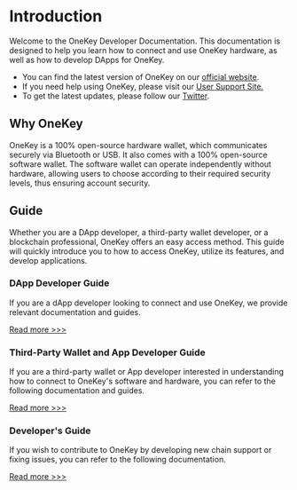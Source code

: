 # Introduction

Welcome to the OneKey Developer Documentation. This documentation is designed to help you learn how to connect and use OneKey hardware, as well as how to develop DApps for OneKey.&#x20;

* You can find the latest version of OneKey on our [official website](https://onekey.so/).&#x20;
* If you need help using OneKey, please visit our [User Support Site.](https://help.onekey.so/)&#x20;
* To get the latest updates, please follow our [Twitter](https://twitter.com/OneKeyHQ).

## Why OneKey

OneKey is a 100% open-source hardware wallet, which communicates securely via Bluetooth or USB. It also comes with a 100% open-source software wallet. The software wallet can operate independently without hardware, allowing users to choose according to their required security levels, thus ensuring account security.

## Guide

Whether you are a DApp developer, a third-party wallet developer, or a blockchain professional, OneKey offers an easy access method. This guide will quickly introduce you to how to access OneKey, utilize its features, and develop applications.

### DApp Developer Guide

If you are a dApp developer looking to connect and use OneKey, we provide relevant documentation and guides.

[Read more >>>](guide/dapp-developer.md)

### Third-Party Wallet and App Developer Guide

If you are a third-party wallet or App developer interested in understanding how to connect to OneKey's software and hardware, you can refer to the following documentation and guides.

[Read more >>>](guide/app-developer.md)

### **Developer's Guide**

If you wish to contribute to OneKey by developing new chain support or fixing issues, you can refer to the following documentation.

[Read more >>>](guide/developers-guide.md)
